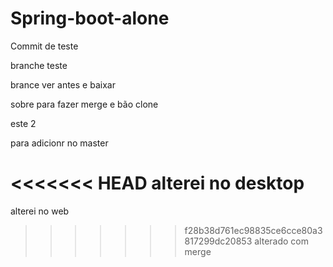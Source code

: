 # Spring-boot-alone


Commit de teste

branche teste

brance ver antes e baixar

sobre para fazer merge e bão clone

este 2

para adicionr no master

<<<<<<< HEAD
alterei no desktop
=======
alterei no web
>>>>>>> f28b38d761ec98835ce6cce80a3817299dc20853
alterado com merge

